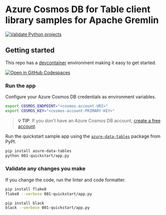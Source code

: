 # Azure Cosmos DB for Table client library samples for Apache Gremlin

[![Validate Python projects](https://github.com/Azure-Samples/cosmos-db-table-python-samples/actions/workflows/validate.yml/badge.svg)](https://github.com/Azure-Samples/cosmos-db-table-python-samples/actions/workflows/validate.yml)

## Getting started

This repo has a [devcontainer](https://containers.dev) environment making it easy to get started.

[![Open in GitHub Codespaces](https://github.com/codespaces/badge.svg)](https://codespaces.new/Azure-Samples/cosmos-db-table-python-samples?quickstart=1)

### Run the app

Configure your Azure Cosmos DB credentials as environment variables.

```bash
export COSMOS_ENDPOINT="<cosmos-account-URI>"
export COSMOS_KEY="<cosmos-account-PRIMARY-KEY>"
```

> **💡 TIP**: If you don't have an Azure Cosmos DB account, [create a free account](https://cosmos.azure.com/try/).

Run the quickstart sample app using the [`azure-data-tables`](https://pypi.org/project/azure-data-tables/) package from PyPI.

```bash
pip install azure-data-tables
python 001-quickstart/app.py
```

### Validate any changes you make

If you change the code, run the linter and code formatter.

```bash
pip install flake8
flake8 --verbose 001-quickstart/app.py
```

```bash
pip install black
black --verbose 001-quickstart/app.py
```

